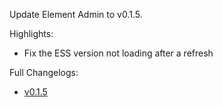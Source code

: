 Update Element Admin to v0.1.5.

Highlights:
* Fix the ESS version not loading after a refresh

Full Changelogs:
* [v0.1.5](https://github.com/element-hq/element-admin/releases/tag/v0.1.5)
